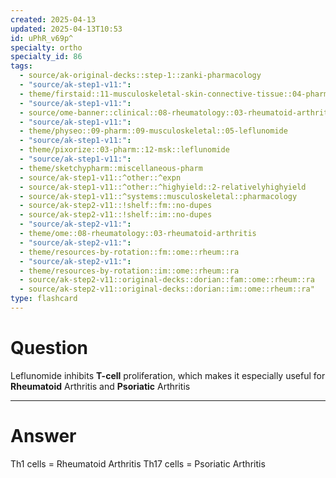 ```yaml
---
created: 2025-04-13
updated: 2025-04-13T10:53
id: uPhR_v69p^
specialty: ortho
specialty_id: 86
tags:
  - source/ak-original-decks::step-1::zanki-pharmacology
  - "source/ak-step1-v11:": 
  - theme/firstaid::11-musculoskeletal-skin-connective-tissue::04-pharm::06-leflunomide
  - "source/ak-step1-v11:": 
  - source/ome-banner::clinical::08-rheumatology::03-rheumatoid-arthritis
  - "source/ak-step1-v11:": 
  - theme/physeo::09-pharm::09-musculoskeletal::05-leflunomide
  - "source/ak-step1-v11:": 
  - theme/pixorize::03-pharm::12-msk::leflunomide
  - "source/ak-step1-v11:": 
  - theme/sketchypharm::miscellaneous-pharm
  - source/ak-step1-v11::^other::^expn
  - source/ak-step1-v11::^other::^highyield::2-relativelyhighyield
  - source/ak-step1-v11::^systems::musculoskeletal::pharmacology
  - source/ak-step2-v11::!shelf::fm::no-dupes
  - source/ak-step2-v11::!shelf::im::no-dupes
  - "source/ak-step2-v11:": 
  - theme/ome::08-rheumatology::03-rheumatoid-arthritis
  - "source/ak-step2-v11:": 
  - theme/resources-by-rotation::fm::ome::rheum::ra
  - "source/ak-step2-v11:": 
  - theme/resources-by-rotation::im::ome::rheum::ra
  - source/ak-step2-v11::original-decks::dorian::fam::ome::rheum::ra
  - source/ak-step2-v11::original-decks::dorian::im::ome::rheum::ra"
type: flashcard
---
```


# Question
Leflunomide inhibits **T-cell** proliferation, which makes it especially useful for **Rheumatoid** Arthritis and **Psoriatic** Arthritis

---

# Answer
Th1 cells = Rheumatoid Arthritis Th17 cells = Psoriatic Arthritis